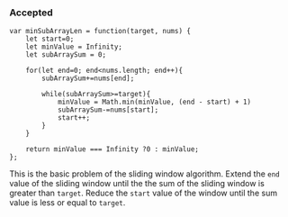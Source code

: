 ### Accepted
```
var minSubArrayLen = function(target, nums) {
    let start=0;
    let minValue = Infinity;
    let subArraySum = 0;

    for(let end=0; end<nums.length; end++){
        subArraySum+=nums[end];

        while(subArraySum>=target){
            minValue = Math.min(minValue, (end - start) + 1)
            subArraySum-=nums[start];
            start++;
        }
    }

    return minValue === Infinity ?0 : minValue;
};
```

This is the basic problem of the sliding window algorithm.
Extend the `end` value of the sliding window until the the sum of the sliding window is greater than `target`. Reduce the `start` value of the window until the sum value is less or equal to `target`.
